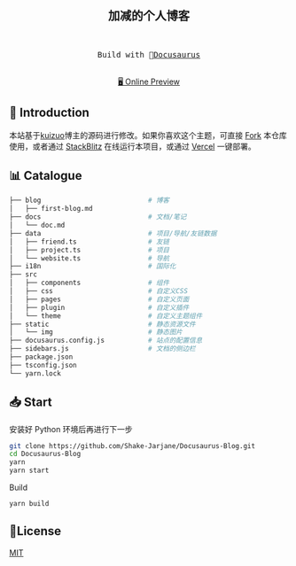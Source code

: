<h2 align="center">
加减的个人博客
</h2><br>

<pre align="center">
 Build with 🦖<a href="https://shaking.site">Docusaurus</a> 
</pre>

<p align="center">
<br>
<a href="https://shaking.site">🖥 Online Preview</a>
<br>

## 👋 Introduction

本站基于<a href="https://kuizuo.cn">kuizuo</a>博主的源码进行修改。如果你喜欢这个主题，可直接 [Fork](https://github.com/kuizuo/blog/fork) 本仓库使用，或者通过 [StackBlitz](https://stackblitz.com/github/Shake-Jarjane/Docusaurus-Blog) 在线运行本项目，或通过 [Vercel](https://vercel.com/new/clone?repository-url=https://github.com/Shake-Jarjane/Docusaurus-Blog/tree/main&project-name=blog&repo-name=blog) 一键部署。

## 📊 Catalogue

```bash
├── blog                           # 博客
│   ├── first-blog.md              
├── docs                           # 文档/笔记
│   └── doc.md                     
├── data                           # 项目/导航/友链数据
│   ├── friend.ts                  # 友链
│   ├── project.ts                 # 项目
│   └── website.ts                 # 导航
├── i18n                           # 国际化
├── src
│   ├── components                 # 组件
│   ├── css                        # 自定义CSS
│   ├── pages                      # 自定义页面
│   ├── plugin                     # 自定义插件
│   └── theme                      # 自定义主题组件
├── static                         # 静态资源文件
│   └── img                        # 静态图片
├── docusaurus.config.js           # 站点的配置信息
├── sidebars.js                    # 文档的侧边栏
├── package.json
├── tsconfig.json
└── yarn.lock
```

## 📥 Start

安装好 Python 环境后再进行下一步

```sh
git clone https://github.com/Shake-Jarjane/Docusaurus-Blog.git
cd Docusaurus-Blog
yarn
yarn start
```

Build

```sh
yarn build
```

## 📝License

[MIT](./LICENSE)
